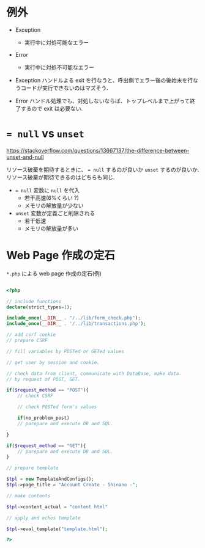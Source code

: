 
# 例外

* Exception
    * 実行中に対処可能なエラー
* Error
    * 実行中に対処不可能なエラー

* Exception ハンドルよる exit を行なうと、呼出側でエラー後の後始末を行なうコードが実行できないのはマズそう.
* Error ハンドル処理でも、対処しないならば、トップレベルまで上がって終了するので exit は必要ない.



# `= null` vs `unset`

https://stackoverflow.com/questions/13667137/the-difference-between-unset-and-null

リソース破棄を期待するときに、 `= null` するのが良いか `unset` するのが良いか.
リソース破棄が期待できるのはどちらも同じ.

* `= null` 変数に `null` を代入
    * 若干高速(6%くらい ?)
    * メモリの解放量が少ない
* `unset` 変数が定義ごと削除される
    * 若干低速
    * メモリの解放量が多い


# Web Page 作成の定石

`*.php` による web page 作成の定石(例)

```php

<?php

// include functions
declare(strict_types=1);

include_once(__DIR__ . "/../lib/form_check.php");
include_once(__DIR__ . '/../lib/transactions.php');

// add csrf cookie
// prepare CSRF

// fill variables by POSTed or GETed values

// get user by session and cookie.

// check data from client, communicate with DataBase, make data.
// by request of POST, GET.

if($request_method == "POST"){
    // check CSRF

    // check POSTed form's values

    if(no_problem_post)
    // parepare and execute DB and SQL.

}

if($request_method == "GET"){
    // parepare and execute DB and SQL.
}

// prepare template

$tpl = new TemplateAndConfigs();
$tpl->page_title = "Account Create - Shinano -";

// make contents

$tpl->content_actual = "content html"

// apply and echos template

$tpl->eval_template("template.html");

?>

```
